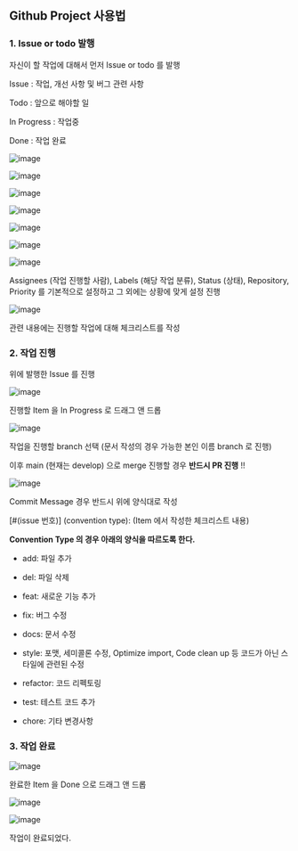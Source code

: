 ## Github Project 사용법

### 1. Issue or todo 발행

자신이 할 작업에 대해서 먼저 Issue or todo 를 발행

Issue : 작업, 개선 사항 및 버그 관련 사항

Todo : 앞으로 해야할 일

In Progress : 작업중

Done : 작업 완료

![image](https://github.com/TeamChumaengi/chumaengi/assets/93571332/9f41b717-5d1d-4b84-a56c-65684f9463ba)

![image](https://github.com/TeamChumaengi/chumaengi/assets/93571332/09d17d4a-ea66-45d3-b96e-7645a89a27a4)

![image](https://github.com/TeamChumaengi/chumaengi/assets/93571332/5f4a6f98-3292-4e88-a8bd-529f58fccae1)

![image](https://github.com/TeamChumaengi/chumaengi/assets/93571332/5aed029e-762b-4443-89d6-bc2f43baa870)

![image](https://github.com/TeamChumaengi/chumaengi/assets/93571332/b93c74de-5d32-4e2f-b8ab-79ef672546c5)

![image](https://github.com/TeamChumaengi/chumaengi/assets/93571332/a21e22cd-d3c5-4cd2-a62d-d8a30a17916f)

![image](https://github.com/TeamChumaengi/chumaengi/assets/93571332/e609552c-8bfa-4ef6-a627-5e6de370dcf2)
 
Assignees (작업 진행할 사람), Labels (해당 작업 분류), Status (상태), Repository, Priority 를 기본적으로 설정하고 그 외에는 상황에 맞게 설정 진행

![image](https://github.com/TeamChumaengi/chumaengi/assets/93571332/8190dbf2-cf73-43d5-bc90-83f4a47c38e7)
 
관련 내용에는 진행할 작업에 대해 체크리스트를 작성

### 2. 작업 진행

위에 발행한 Issue 를 진행

![image](https://github.com/TeamChumaengi/chumaengi/assets/93571332/13118e9d-66e9-4466-b6c7-fa8c2d907ef3)

진행할 Item 을 In Progress 로 드래그 앤 드롭

![image](https://github.com/TeamChumaengi/chumaengi/assets/93571332/e6254639-d60c-486d-b4cf-53c8dd0ebbc6)
 
작업을 진행할 branch 선택 (문서 작성의 경우 가능한 본인 이름 branch 로 진행)

이후 main (현재는 develop) 으로 merge 진행할 경우 **반드시 PR 진행** !!

![image](https://github.com/TeamChumaengi/chumaengi/assets/93571332/982309df-d1df-4fa9-bf6a-9a2b1276ec58)

Commit Message 경우 반드시 위에 양식대로 작성

[#(issue 번호)] (convention type): (Item 에서 작성한 체크리스트 내용)

**Convention Type 의 경우 아래의 양식을 따르도록 한다.**

- add: 파일 추가
 
- del: 파일 삭제

- feat: 새로운 기능 추가

- fix: 버그 수정

- docs: 문서 수정

- style: 포맷, 세미콜론 수정, Optimize import, Code clean up 등 코드가 아닌 스타일에 관련된 수정

- refactor: 코드 리펙토링

- test: 테스트 코드 추가

- chore: 기타 변경사항

### 3. 작업 완료

![image](https://github.com/TeamChumaengi/chumaengi/assets/93571332/aaa5b32c-7ee2-499a-bbea-3e3b00080d72)

완료한 Item 을 Done 으로 드래그 앤 드롭
 
![image](https://github.com/TeamChumaengi/chumaengi/assets/93571332/363128f4-38e6-4b35-bc97-e8354affdc60)

![image](https://github.com/TeamChumaengi/chumaengi/assets/93571332/5d32b816-b5e8-4c9e-ae44-9f5888af0c4b)

작업이 완료되었다.
